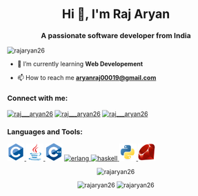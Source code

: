 <h1 align="center">Hi 👋, I'm Raj Aryan</h1>
<h3 align="center">A passionate software developer from India</h3>

<p align="left"> <img src="https://komarev.com/ghpvc/?username=rajaryan26&label=Profile%20views&color=0e75b6&style=flat" alt="rajaryan26" /> </p>

- 🌱 I’m currently learning **Web Developement**

- 📫 How to reach me **aryanraj00019@gmail.com**

<h3 align="left">Connect with me:</h3>
<p align="left">
<a href="https://instagram.com/raj___aryan26" target="blank"><img align="center" src="https://raw.githubusercontent.com/rahuldkjain/github-profile-readme-generator/master/src/images/icons/Social/instagram.svg" alt="raj___aryan26" height="30" width="40" /></a>
<a href="https://instagram.com/raj___aryan26" target="blank"><img align="center" src="https://raw.githubusercontent.com/rahuldkjain/github-profile-readme-generator/master/src/images/icons/Social/linked-in-alt.svg" alt="raj___aryan26" height="30" width="40" /></a>
<a href="https://www.facebook.com/profile.php?id=100011383329533" target="blank"><img align="center" src="https://raw.githubusercontent.com/rahuldkjain/github-profile-readme-generator/master/src/images/icons/Social/facebook.svg" alt="raj___aryan26" height="30" width="40" /></a>
</p>

<h3 align="left">Languages and Tools:</h3>
<p align="left"> <a href="https://www.cprogramming.com/" target="_blank" rel="noreferrer"> <img src="https://raw.githubusercontent.com/devicons/devicon/master/icons/c/c-original.svg" alt="c" width="40" height="40"/> </a> <a href="https://www.java.com" target="_blank" rel="noreferrer"> <img src="https://raw.githubusercontent.com/devicons/devicon/master/icons/java/java-original.svg" alt="java" width="40" height="40"/> </a>
<img src="https://raw.githubusercontent.com/devicons/devicon/master/icons/cplusplus/cplusplus-original.svg" alt="cplusplus" width="40" height="40"/> </a> <a href="https://www.erlang.org/" target="_blank" rel="noreferrer"> <img src="https://www.vectorlogo.zone/logos/erlang/erlang-official.svg" alt="erlang" width="40" height="40"/> </a> <a href="https://www.haskell.org/" target="_blank" rel="noreferrer"> <img src="https://upload.wikimedia.org/wikipedia/commons/1/1c/Haskell-Logo.svg" alt="haskell" width="40" height="40"/> </a> <a href="https://www.python.org" target="_blank" rel="noreferrer"> <img src="https://raw.githubusercontent.com/devicons/devicon/master/icons/python/python-original.svg" alt="python" width="40" height="40"/> </a> <a href="https://www.ruby-lang.org/en/" target="_blank" rel="noreferrer"> <img src="https://raw.githubusercontent.com/devicons/devicon/master/icons/ruby/ruby-original.svg" alt="ruby" width="40" height="40"/> </a></p>

<p align="center"><img width="50%" src="https://github-readme-stats.vercel.app/api/top-langs?username=rajaryan26&show_icons=true&locale=en&layout=compact&theme=radical" alt="rajaryan26"/></p>

<p align="center">
  <img width="48%" src="https://github-readme-stats.vercel.app/api?username=rajaryan26&show_icons=true&theme=tokyonight" alt="rajaryan26" />
	<img width="48%" src="https://github-readme-streak-stats.herokuapp.com/?user=rajaryan26&&theme=blue-green" alt="rajaryan26" />
</p>
